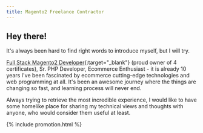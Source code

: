 ```yaml
---
title: Magento2 Freelance Contractor
---
```

## Hey there!

It's always been hard to find right words to introduce myself, but I will try.

[Full Stack Magento2 Developer](https://u.magento.com/certification/directory/dev/id/2590859){:target="_blank"}
(proud owner of 4 certificates), Sr. PHP Developer, Ecommerce Enthusiast - it is already 10 years I've been
fascinated by ecommerce cutting-edge technologies and web programming at all. It's been an awesome journey
where the things are changing so fast, and learning process will never end.

Always trying to retrieve the most incredible experience, I would like to have some homelike place for sharing
my technical views and thoughts with anyone, who would consider them useful at least.

{% include promotion.html %}
